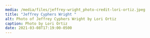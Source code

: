 ```yaml
---
media: /media/files/jeffrey-wright_photo-credit-lori-ortiz.jpeg
title: "Jeffrey Cyphers Wright "
alt: Photo of Jeffrey Cyphers Wright by Lori Ortiz
caption: Photo by Lori Ortiz
date: 2021-03-08T17:19:00-0500
---
```

